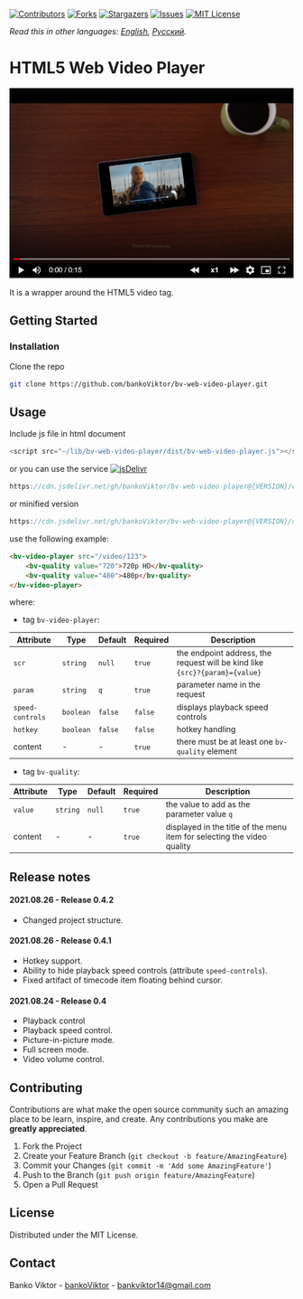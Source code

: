 [![Contributors][contributors-shield]][contributors-url]
[![Forks][forks-shield]][forks-url]
[![Stargazers][stars-shield]][stars-url]
[![Issues][issues-shield]][issues-url]
[![MIT License][license-shield]][license-url]

*Read this in other languages: [English](README.md), [Русский](README.ru.md).*

<!-- ABOUT THE PROJECT -->
# HTML5 Web Video Player

![Product Name Screen Shot][product-screenshot]

It is a wrapper around the HTML5 video tag.



<!-- GETTING STARTED -->
## Getting Started


### Installation

Clone the repo
```sh
git clone https://github.com/bankoViktor/bv-web-video-player.git
```



<!-- USAGE EXAMPLES -->
## Usage

Include js file in html document
```js
<script src="~/lib/bv-web-video-player/dist/bv-web-video-player.js"></script>
```
or you can use the service [![jsDelivr][jsdelivr-badge]][jsdelivr-url]
```js
https://cdn.jsdelivr.net/gh/bankoViktor/bv-web-video-player@{VERSION}/dist/bv-web-video-player.js
```
or minified version
```js
https://cdn.jsdelivr.net/gh/bankoViktor/bv-web-video-player@{VERSION}/dist/bv-web-video-player.min.js
```

use the following example:
```html
<bv-video-player src="/video/123">
    <bv-quality value="720">720p HD</bv-quality>
    <bv-quality value="480">480p</bv-quality>
</bv-video-player>
```
where:
- tag `bv-video-player`:

| Attribute | Type | Default | Required | Description |
| - | - | - | - | - |
| `scr` | `string`  | `null` | `true` | the endpoint address, the request will be kind like `{src}?{param}={value}` |
| `param` | `string` | `q` | `true` | parameter name in the request |
| `speed-controls` | `boolean` | `false` | `false`  | displays playback speed controls |
| `hotkey` | `boolean` | `false` | `false` | hotkey handling |
| content | - | - | `true` | there must be at least one `bv-quality` element |

- tag `bv-quality`:

| Attribute | Type | Default | Required | Description |
| - | - | - | - | - |
| `value` | `string` | `null` | `true` | the value to add as the parameter value `q` |
| content | - | - | `true` | displayed in the title of the menu item for selecting the video quality |



<!-- RELEASE NOTES -->
## Release notes

#### 2021.08.26 - Release 0.4.2
- Changed project structure.

#### 2021.08.26 - Release 0.4.1
- Hotkey support.
- Ability to hide playback speed controls (attribute `speed-controls`).
- Fixed artifact of timecode item floating behind cursor.

#### 2021.08.24 - Release 0.4
- Playback control
- Playback speed control.
- Picture-in-picture mode.
- Full screen mode.
- Video volume control.



<!-- CONTRIBUTING -->
## Contributing

Contributions are what make the open source community such an amazing place to be learn, inspire, and create. Any contributions you make are **greatly appreciated**.

1. Fork the Project
2. Create your Feature Branch (`git checkout -b feature/AmazingFeature`)
3. Commit your Changes (`git commit -m 'Add some AmazingFeature'`)
4. Push to the Branch (`git push origin feature/AmazingFeature`)
5. Open a Pull Request
 
 
 
<!-- LICENSE -->
## License

Distributed under the MIT License.



<!-- CONTACT -->
## Contact

Banko Viktor - [bankoViktor][github-profile] - bankviktor14@gmail.com



<!-- MARKDOWN LINKS & IMAGES -->
[contributors-shield]: https://img.shields.io/github/contributors/bankoViktor/bv-web-video-player.svg?style=for-the-badge
[contributors-url]: https://github.com/bankoViktor/bv-web-video-player/graphs/contributors
[forks-shield]: https://img.shields.io/github/forks/bankoViktor/bv-web-video-player.svg?style=for-the-badge
[forks-url]: https://github.com/bankoViktor/bv-web-video-player/network/members
[stars-shield]: https://img.shields.io/github/stars/bankoViktor/bv-web-video-player.svg?style=for-the-badge
[stars-url]: https://github.com/bankoViktor/bv-web-video-player/stargazers
[issues-shield]: https://img.shields.io/github/issues/bankoViktor/bv-web-video-player.svg?style=for-the-badge
[issues-url]: https://github.com/bankoViktor/bv-web-video-player/issues
[license-shield]: https://img.shields.io/github/license/bankoViktor/bv-web-video-player.svg?style=for-the-badge
[license-url]: https://github.com/bankoViktor/bv-web-video-player/blob/master/LICENSE.txt
[linkedin-shield]: https://img.shields.io/badge/-LinkedIn-black.svg?style=for-the-badge&logo=linkedin&colorB=555
[product-screenshot]: screenshot.png
[github-profile]: https://github.com/bankoViktor
[jsdelivr-url]: https://www.jsdelivr.com
[jsdelivr-badge]: https://data.jsdelivr.com/v1/package/gh/bankoViktor/bv-web-video-player/badge
